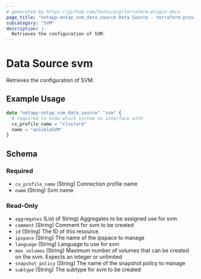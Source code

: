 ```yaml
---
# generated by https://github.com/hashicorp/terraform-plugin-docs
page_title: "netapp-ontap_svm_data_source Data Source - terraform-provider-netapp-ontap"
subcategory: "SVM"
description: |-
  Retrieves the configuration of SVM.
---
```


# Data Source svm

Retrieves the configuration of SVM.

## Example Usage
```terraform
data "netapp-ontap_svm_data_source" "svm" {
  # required to know which system to interface with
  cx_profile_name = "cluster4"
  name = "ansibleSVM"
}
```



<!-- schema generated by tfplugindocs -->
## Schema

### Required

- `cx_profile_name` (String) Connection profile name
- `name` (String) Svm name

### Read-Only

- `aggregates` (List of String) Aggregates to be assigned use for svm
- `comment` (String) Comment for svm to be created
- `id` (String) The ID of this resource.
- `ipspace` (String) The name of the ipspace to manage
- `language` (String) Language to use for svm
- `max_volumes` (String) Maximum number of volumes that can be created on the svm. Expects an integer or unlimited
- `snapshot_policy` (String) The name of the snapshot policy to manage
- `subtype` (String) The subtype for svm to be created


